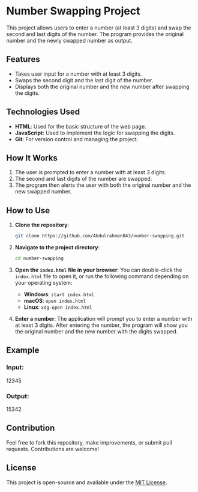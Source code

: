 # Number Swapping Project

This project allows users to enter a number (at least 3 digits) and swap the second and last digits of the number. The program provides the original number and the newly swapped number as output.

## Features

- Takes user input for a number with at least 3 digits.
- Swaps the second digit and the last digit of the number.
- Displays both the original number and the new number after swapping the digits.

## Technologies Used

- **HTML**: Used for the basic structure of the web page.
- **JavaScript**: Used to implement the logic for swapping the digits.
- **Git**: For version control and managing the project.

## How It Works

1. The user is prompted to enter a number with at least 3 digits.
2. The second and last digits of the number are swapped.
3. The program then alerts the user with both the original number and the new swapped number.

## How to Use

1. **Clone the repository**:
    ```bash
    git clone https://github.com/Abdulrahman843/number-swapping.git
    ```

2. **Navigate to the project directory**:
    ```bash
    cd number-swapping
    ```

3. **Open the `index.html` file in your browser**:
   You can double-click the `index.html` file to open it, or run the following command depending on your operating system:
    - **Windows**: `start index.html`
    - **macOS**: `open index.html`
    - **Linux**: `xdg-open index.html`

4. **Enter a number**:
    The application will prompt you to enter a number with at least 3 digits. After entering the number, the program will show you the original number and the new number with the digits swapped.

## Example

### Input:
12345
### Output:
15342

## Contribution

Feel free to fork this repository, make improvements, or submit pull requests. Contributions are welcome!

## License

This project is open-source and available under the [MIT License](LICENSE).
